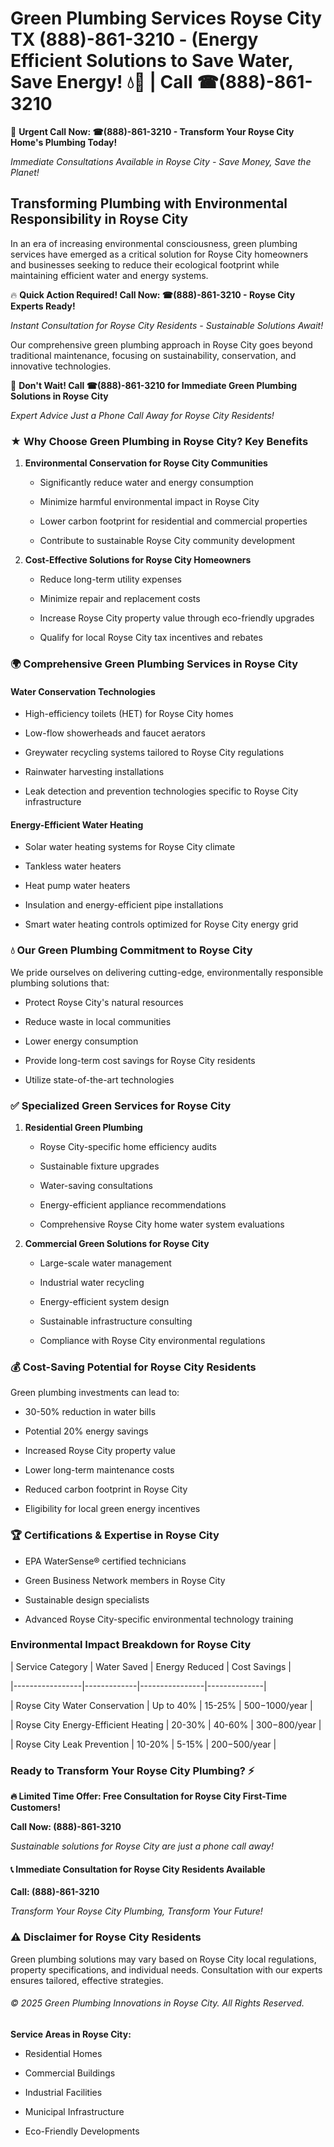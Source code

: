 # Green Plumbing Services Royse City TX (888)-861-3210 - (Energy Efficient Solutions to Save Water, Save Energy! 💧🌿 | Call ☎(888)-861-3210

🚨 **Urgent Call Now: ☎(888)-861-3210 - Transform Your Royse City Home's Plumbing Today!**
*Immediate Consultations Available in Royse City - Save Money, Save the Planet!*

## Transforming Plumbing with Environmental Responsibility in Royse City

In an era of increasing environmental consciousness, green plumbing services have emerged as a critical solution for Royse City homeowners and businesses seeking to reduce their ecological footprint while maintaining efficient water and energy systems. 

🔥 **Quick Action Required! Call Now: ☎(888)-861-3210 - Royse City Experts Ready!**
*Instant Consultation for Royse City Residents - Sustainable Solutions Await!*

Our comprehensive green plumbing approach in Royse City goes beyond traditional maintenance, focusing on sustainability, conservation, and innovative technologies.

🚨 **Don't Wait! Call ☎(888)-861-3210 for Immediate Green Plumbing Solutions in Royse City**
*Expert Advice Just a Phone Call Away for Royse City Residents!*

### ★ Why Choose Green Plumbing in Royse City? Key Benefits

1. **Environmental Conservation for Royse City Communities** 
   - Significantly reduce water and energy consumption
   - Minimize harmful environmental impact in Royse City
   - Lower carbon footprint for residential and commercial properties
   - Contribute to sustainable Royse City community development

2. **Cost-Effective Solutions for Royse City Homeowners** 
   - Reduce long-term utility expenses
   - Minimize repair and replacement costs
   - Increase Royse City property value through eco-friendly upgrades
   - Qualify for local Royse City tax incentives and rebates

### 🌍 Comprehensive Green Plumbing Services in Royse City

#### Water Conservation Technologies
- High-efficiency toilets (HET) for Royse City homes
- Low-flow showerheads and faucet aerators
- Greywater recycling systems tailored to Royse City regulations
- Rainwater harvesting installations
- Leak detection and prevention technologies specific to Royse City infrastructure

#### Energy-Efficient Water Heating
- Solar water heating systems for Royse City climate
- Tankless water heaters
- Heat pump water heaters
- Insulation and energy-efficient pipe installations
- Smart water heating controls optimized for Royse City energy grid

### 💧 Our Green Plumbing Commitment to Royse City

We pride ourselves on delivering cutting-edge, environmentally responsible plumbing solutions that:
- Protect Royse City's natural resources
- Reduce waste in local communities
- Lower energy consumption
- Provide long-term cost savings for Royse City residents
- Utilize state-of-the-art technologies

### ✅ Specialized Green Services for Royse City

1. **Residential Green Plumbing**
   - Royse City-specific home efficiency audits
   - Sustainable fixture upgrades
   - Water-saving consultations
   - Energy-efficient appliance recommendations
   - Comprehensive Royse City home water system evaluations

2. **Commercial Green Solutions for Royse City**
   - Large-scale water management
   - Industrial water recycling
   - Energy-efficient system design
   - Sustainable infrastructure consulting
   - Compliance with Royse City environmental regulations

### 💰 Cost-Saving Potential for Royse City Residents

Green plumbing investments can lead to:
- 30-50% reduction in water bills
- Potential 20% energy savings
- Increased Royse City property value
- Lower long-term maintenance costs
- Reduced carbon footprint in Royse City
- Eligibility for local green energy incentives

### 🏆 Certifications & Expertise in Royse City

- EPA WaterSense® certified technicians
- Green Business Network members in Royse City
- Sustainable design specialists
- Advanced Royse City-specific environmental technology training

### Environmental Impact Breakdown for Royse City

| Service Category | Water Saved | Energy Reduced | Cost Savings |
|-----------------|-------------|----------------|--------------|
| Royse City Water Conservation | Up to 40% | 15-25% | $500-$1000/year |
| Royse City Energy-Efficient Heating | 20-30% | 40-60% | $300-$800/year |
| Royse City Leak Prevention | 10-20% | 5-15% | $200-$500/year |

### Ready to Transform Your Royse City Plumbing? ⚡

**🔥 Limited Time Offer: Free Consultation for Royse City First-Time Customers!**

**Call Now: (888)-861-3210**
*Sustainable solutions for Royse City are just a phone call away!*

#### 📞 Immediate Consultation for Royse City Residents Available

**Call: (888)-861-3210**
*Transform Your Royse City Plumbing, Transform Your Future!*

### ⚠️ Disclaimer for Royse City Residents

Green plumbing solutions may vary based on Royse City local regulations, property specifications, and individual needs. Consultation with our experts ensures tailored, effective strategies.

###### © 2025 Green Plumbing Innovations in Royse City. All Rights Reserved.

**Service Areas in Royse City:** 
- Residential Homes
- Commercial Buildings
- Industrial Facilities
- Municipal Infrastructure
- Eco-Friendly Developments